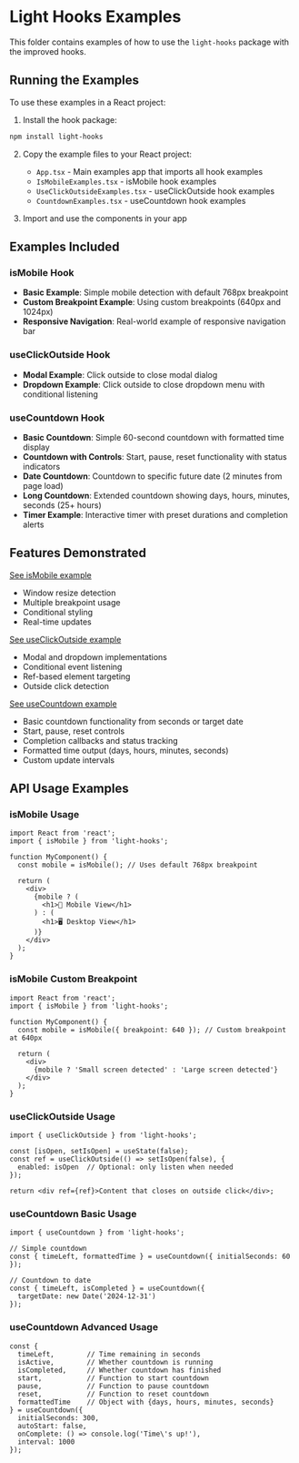 # Light Hooks Examples

This folder contains examples of how to use the `light-hooks` package with the improved hooks.

## Running the Examples

To use these examples in a React project:

1. Install the hook package:

```bash
npm install light-hooks
```

2. Copy the example files to your React project:
   - `App.tsx` - Main examples app that imports all hook examples
   - `IsMobileExamples.tsx` - isMobile hook examples
   - `UseClickOutsideExamples.tsx` - useClickOutside hook examples
   - `CountdownExamples.tsx` - useCountdown hook examples

3. Import and use the components in your app

## Examples Included

### isMobile Hook

- **Basic Example**: Simple mobile detection with default 768px breakpoint
- **Custom Breakpoint Example**: Using custom breakpoints (640px and 1024px)
- **Responsive Navigation**: Real-world example of responsive navigation bar

### useClickOutside Hook

- **Modal Example**: Click outside to close modal dialog
- **Dropdown Example**: Click outside to close dropdown menu with conditional listening

### useCountdown Hook

- **Basic Countdown**: Simple 60-second countdown with formatted time display
- **Countdown with Controls**: Start, pause, reset functionality with status indicators
- **Date Countdown**: Countdown to specific future date (2 minutes from page load)
- **Long Countdown**: Extended countdown showing days, hours, minutes, seconds (25+ hours)
- **Timer Example**: Interactive timer with preset durations and completion alerts

## Features Demonstrated

[See isMobile example](./IsMobileExamples.tsx)

- Window resize detection
- Multiple breakpoint usage
- Conditional styling
- Real-time updates

[See useClickOutside example](./UseClickOutsideExamples.tsx)

- Modal and dropdown implementations
- Conditional event listening
- Ref-based element targeting
- Outside click detection

[See useCountdown example](./CountdownExamples.tsx)

- Basic countdown functionality from seconds or target date
- Start, pause, reset controls
- Completion callbacks and status tracking
- Formatted time output (days, hours, minutes, seconds)
- Custom update intervals

## API Usage Examples

### isMobile Usage

```tsx
import React from 'react';
import { isMobile } from 'light-hooks';

function MyComponent() {
  const mobile = isMobile(); // Uses default 768px breakpoint

  return (
    <div>
      {mobile ? (
        <h1>📱 Mobile View</h1>
      ) : (
        <h1>🖥️ Desktop View</h1>
      )}
    </div>
  );
}
```

### isMobile Custom Breakpoint

```tsx
import React from 'react';
import { isMobile } from 'light-hooks';

function MyComponent() {
  const mobile = isMobile({ breakpoint: 640 }); // Custom breakpoint at 640px

  return (
    <div>
      {mobile ? 'Small screen detected' : 'Large screen detected'}
    </div>
  );
}
```

### useClickOutside Usage

```tsx
import { useClickOutside } from 'light-hooks';

const [isOpen, setIsOpen] = useState(false);
const ref = useClickOutside(() => setIsOpen(false), {
  enabled: isOpen  // Optional: only listen when needed
});

return <div ref={ref}>Content that closes on outside click</div>;
```

### useCountdown Basic Usage

```tsx
import { useCountdown } from 'light-hooks';

// Simple countdown
const { timeLeft, formattedTime } = useCountdown({ initialSeconds: 60 });

// Countdown to date
const { timeLeft, isCompleted } = useCountdown({ 
  targetDate: new Date('2024-12-31') 
});
```

### useCountdown Advanced Usage

```tsx
const {
  timeLeft,        // Time remaining in seconds
  isActive,        // Whether countdown is running
  isCompleted,     // Whether countdown has finished
  start,           // Function to start countdown
  pause,           // Function to pause countdown
  reset,           // Function to reset countdown
  formattedTime    // Object with {days, hours, minutes, seconds}
} = useCountdown({
  initialSeconds: 300,
  autoStart: false,
  onComplete: () => console.log('Time\'s up!'),
  interval: 1000
});
```
